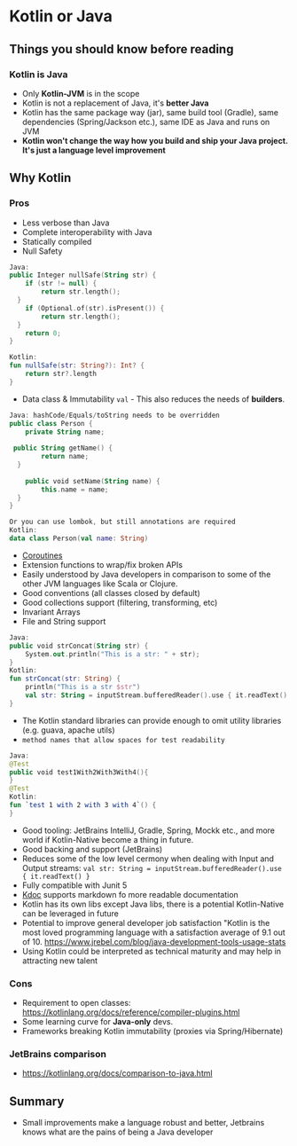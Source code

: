 
# Kotlin or Java

## Things you should know before reading

### Kotlin is Java

- Only **Kotlin-JVM** is in the scope
- Kotlin is not a replacement of Java, it's **better Java**
- Kotlin has the same package way (jar), same build tool (Gradle), same dependencies (Spring/Jackson etc.), same IDE as Java and runs on JVM
- **Kotlin won't change the way how you build and ship your Java project. It's just a language level improvement**


## Why Kotlin

### Pros

- Less verbose than Java
- Complete interoperability with Java
- Statically compiled
- Null Safety
```kotlin
Java:
public Integer nullSafe(String str) {  
    if (str != null) {  
        return str.length();  
  }  
    if (Optional.of(str).isPresent()) {  
        return str.length();  
  }  
    return 0;  
}

Kotlin:
fun nullSafe(str: String?): Int? {  
    return str?.length  
}
```
- Data class & Immutability `val` - This also reduces the needs of **builders**.
```kotlin
Java: hashCode/Equals/toString needs to be overridden
public class Person {  
    private String name;  
  
 public String getName() {  
        return name;  
  }  
  
    public void setName(String name) {  
        this.name = name;  
  }
}

Or you can use lombok, but still annotations are required
Kotlin:
data class Person(val name: String)
```
- [Coroutines](https://kotlinlang.org/docs/coroutines-overview.html)
- Extension functions to wrap/fix broken APIs
- Easily understood by Java developers in comparison to some of the other JVM languages like Scala or Clojure.
- Good conventions (all classes closed by default)
- Good collections support (filtering, transforming, etc)
- Invariant Arrays
- File and String support
```kotlin
Java: 
public void strConcat(String str) {  
    System.out.println("This is a str: " + str);  
}
Kotlin:
fun strConcat(str: String) {  
    println("This is a str $str")
    val str: String = inputStream.bufferedReader().use { it.readText() }
}
```
- The Kotlin standard libraries can provide enough to omit utility libraries (e.g. guava, apache utils)
- `method names that allow spaces for test readability`
```kotlin
Java: 
@Test
public void test1With2With3With4(){   
}
@Test
Kotlin:
fun `test 1 with 2 with 3 with 4`() {  
}
```
- Good tooling: JetBrains IntelliJ, Gradle, Spring, Mockk etc., and more world if Kotlin-Native become a thing in future.
- Good backing and support (JetBrains)
- Reduces some of the low level cermony when dealing with Input and Output streams:
  `val str: String = inputStream.bufferedReader().use { it.readText() }`
- Fully compatible with Junit 5
- [Kdoc](https://kotlinlang.org/docs/kotlin-doc.html) supports markdown fo more readable documentation
- Kotlin has its own libs except Java libs, there is a potential Kotlin-Native can be leveraged in future
- Potential to improve general developer job satisfaction "Kotlin is the most loved programming language with a satisfaction average of 9.1 out of 10. https://www.jrebel.com/blog/java-development-tools-usage-stats
- Using Kotlin could be interpreted as technical maturity and may help in attracting new talent

### Cons

- Requirement to open classes: https://kotlinlang.org/docs/reference/compiler-plugins.html
- Some learning curve for **Java-only** devs.
- Frameworks breaking Kotlin immutability (proxies via Spring/Hibernate)


### JetBrains comparison

- https://kotlinlang.org/docs/comparison-to-java.html

## Summary

- Small improvements make a language robust and better, Jetbrains knows what are the pains of being a Java developer
